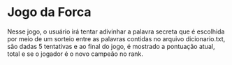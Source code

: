 # Jogo da Forca

Nesse jogo, o usuário irá tentar adivinhar a palavra secreta que é escolhida por meio de um sorteio entre as palavras contidas no arquivo dicionario.txt, são dadas 5 tentativas e ao final do jogo, é mostrado a pontuação atual, total e se o jogador é o novo campeão no rank.